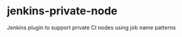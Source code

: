 jenkins-private-node
====================

Jenkins plugin to support private CI nodes using job name patterns



